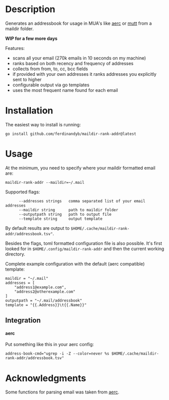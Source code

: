 # Description

Generates an addressbook for usage in MUA's like [aerc](aerc-mail.org) or [mutt](http://www.mutt.org/) from a maildir folder.

**WIP for a few more days**

Features:
- scans all your email (270k emails in 10 seconds on my machine)
- ranks based on both recency and frequency of addresses
- collects from from, to, cc, bcc fields
- if provided with your own addresses it ranks addresses you explicitly sent to higher
- configurable output via go templates
- uses the most frequent name found for each email


# Installation

The easiest way to install is running:
```
go install github.com/ferdinandyb/maildir-rank-addr@latest
```

# Usage

At the minimum, you need to specify where your maildir formatted email are:

```
maildir-rank-addr --maildir=~/.mail
```

Supported flags:

```
      --addresses strings   comma separated list of your email addresses
      --maildir string      path to maildir folder
      --outputpath string   path to output file
      --template string     output template
```

By default results are output to `$HOME/.cache/maildir-rank-addr/addressbook.tsv"`.

Besides the flags, toml formatted configuration file is also possible. It's first looked for in `$HOME/.config/maildir-rank-addr` and then the current working directory.

Complete example configuration with the default (aerc compatible) template:

```
maildir = "~/.mail"
addresses = [
    "address1@example.com",
    "address2@otherexample.com"
]
outputpath = "~/.mail/addressbook"
template = "{{.Address}}\t{{.Name}}"
```

## Integration

#### aerc

Put something like this in your aerc config:
```
address-book-cmd="ugrep -i -Z --color=never %s $HOME/.cache/maildir-rank-addr/addressbook.tsv"
```

# Acknowledgments

Some functions for parsing email was taken from [aerc](aerc-mail.org).
